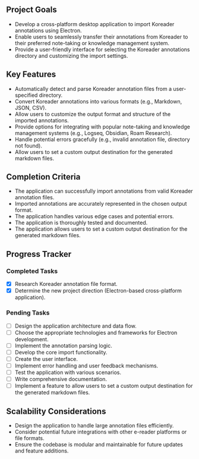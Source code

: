 ## Project Goals

-   Develop a cross-platform desktop application to import Koreader annotations using Electron.
-   Enable users to seamlessly transfer their annotations from Koreader to their preferred note-taking or knowledge management system.
-   Provide a user-friendly interface for selecting the Koreader annotations directory and customizing the import settings.

## Key Features

-   Automatically detect and parse Koreader annotation files from a user-specified directory.
-   Convert Koreader annotations into various formats (e.g., Markdown, JSON, CSV).
-   Allow users to customize the output format and structure of the imported annotations.
-   Provide options for integrating with popular note-taking and knowledge management systems (e.g., Logseq, Obsidian, Roam Research).
-   Handle potential errors gracefully (e.g., invalid annotation file, directory not found).
-   Allow users to set a custom output destination for the generated markdown files.

## Completion Criteria

-   The application can successfully import annotations from valid Koreader annotation files.
-   Imported annotations are accurately represented in the chosen output format.
-   The application handles various edge cases and potential errors.
-   The application is thoroughly tested and documented.
-   The application allows users to set a custom output destination for the generated markdown files.

## Progress Tracker

### Completed Tasks

-   [x] Research Koreader annotation file format.
-   [x] Determine the new project direction (Electron-based cross-platform application).

### Pending Tasks

-   [ ] Design the application architecture and data flow.
-   [ ] Choose the appropriate technologies and frameworks for Electron development.
-   [ ] Implement the annotation parsing logic.
-   [ ] Develop the core import functionality.
-   [ ] Create the user interface.
-   [ ] Implement error handling and user feedback mechanisms.
-   [ ] Test the application with various scenarios.
-   [ ] Write comprehensive documentation.
-   [ ] Implement a feature to allow users to set a custom output destination for the generated markdown files.

## Scalability Considerations

-   Design the application to handle large annotation files efficiently.
-   Consider potential future integrations with other e-reader platforms or file formats.
-   Ensure the codebase is modular and maintainable for future updates and feature additions.